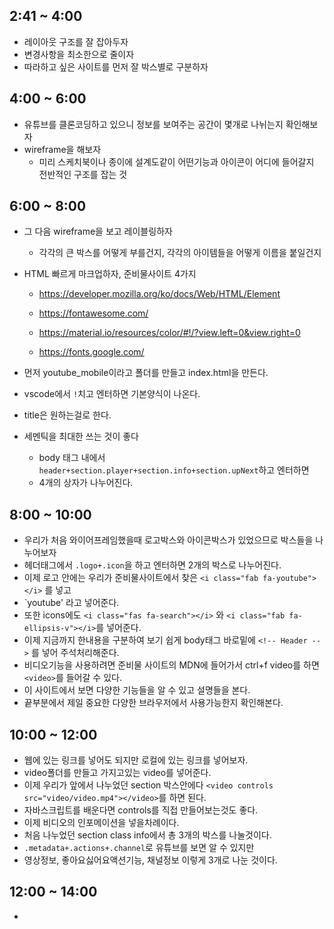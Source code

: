 ## 2:41 ~ 4:00
- 레이아웃 구조를 잘 잡아두자
- 변경사항을 최소한으로 줄이자
- 따라하고 싶은 사이트를 먼저 잘 박스별로 구분하자

## 4:00 ~ 6:00
- 유튜브를 클론코딩하고 있으니 정보를 보여주는 공간이 몇개로 나뉘는지 확인해보자
- wireframe을 해보자
  - 미리 스케치북이나 종이에 설계도같이 어떤기능과 아이콘이 어디에 들어갈지 전반적인 구조를 잡는 것

## 6:00 ~ 8:00
- 그 다음 wireframe을 보고 레이블링하자
  - 각각의 큰 박스를 어떻게 부를건지, 각각의 아이템들을 어떻게 이름을 붙일건지
- HTML 빠르게 마크업하자, 준비물사이트 4가지

  - https://developer.mozilla.org/ko/docs/Web/HTML/Element

  - https://fontawesome.com/
 
  - https://material.io/resources/color/#!/?view.left=0&view.right=0

  - https://fonts.google.com/

- 먼저 youtube_mobile이라고 폴더를 만들고 index.html을 만든다.
- vscode에서 `!`치고 엔터하면 기본양식이 나온다.
- title은 원하는걸로 한다.
- 세멘틱을 최대한 쓰는 것이 좋다
  - body 태그 내에서 `header+section.player+section.info+section.upNext`하고 엔터하면 
  - 4개의 상자가 나누어진다.

## 8:00 ~ 10:00
- 우리가 처음 와이어프레임했을때 로고박스와 아이콘박스가 있었으므로 박스들을 나누어보자
- 헤더태그에서 `.logo+.icon`을 하고 엔터하면 2개의 박스로 나누어진다.
- 이제 로고 안에는 우리가 준비물사이트에서 찾은 `<i class="fab fa-youtube"></i>` 를 넣고
- `<span class="title">youtube</span>' 라고 넣어준다.
- 또한 icons에도 `<i class="fas fa-search"></i>` 와 `<i class="fab fa-ellipsis-v"></i>`를 넣어준다.
- 이제 지금까지 한내용을 구분하여 보기 쉽게 body태그 바로밑에 `<!-- Header -->` 를 넣어 주석처리해준다.
- 비디오기능을 사용하려면 준비물 사이트의 MDN에 들어가서 ctrl+f video를 하면 `<video>`를 들어갈 수 있다.
- 이 사이트에서 보면 다양한 기능들을 알 수 있고 설명들을 본다.
- 끝부분에서 제일 중요한 다양한 브라우저에서 사용가능한지 확인해본다.

## 10:00 ~ 12:00
- 웹에 있는 링크를 넣어도 되지만 로컬에 있는 링크를 넣어보자.
- video폴더를 만들고 가지고있는 video를 넣어준다.
- 이제 우리가 앞에서 나누었던 section 박스안에다 `<video controls src="video/video.mp4"></video>`를 하면 된다.
- 자바스크립트를 배운다면 controls를 직접 만들어보는것도 좋다.
- 이제 비디오의 인포메이션을 넣을차례이다.
- 처음 나누었던 section class info에서 총 3개의 박스를 나눌것이다.
- `.metadata+.actions+.channel`로 유튜브를 보면 알 수 있지만 
- 영상정보, 좋아요싫어요액션기능, 채널정보 이렇게 3개로 나눈 것이다.

## 12:00 ~ 14:00
- 








